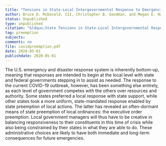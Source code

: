 ```yaml
---
title: "Tensions in State-Local Intergovernmental Response to Emergencies: The Case of COVID-19"
author: Bruce D. McDonald, III, Christopher B. Goodman, and Megan E. Hatch
status: Unpublished
type: unpublished
citation: "&ldquo;State Tensions in State-Local Intergovernmental Response to Emergencies: The Case of COVID-19.&rdquo;"
tag: preemption
subjects:
comments: no
file: covidpreemption.pdf
date: 2020-05-01
publishdate: 2020-05-01
---
```


The U.S. emergency and disaster response system is inherently bottom-up, meaning that responses are intended to begin at the local level with state and federal governments stepping in to assist as needed. The response to the current COVID-19 outbreak, however, has been something else entirely, as each level of government competes with the others over resources and authority. Some states preferred a local response with state support, while other states took a more uniform, state-mandated response enabled by state preemption of local actions. The latter has revealed an often-dormant means of state preemption of local ordinances: the executive order preemption. Local government managers will thus have to be creative in balancing responsiveness to their constituents in this time of crisis while also being constrained by their states in what they are able to do. These administrative choices are likely to have both immediate and long-term consequences for future emergencies.
